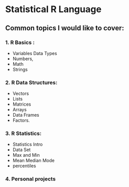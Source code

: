 # Statistical R Language
## Common topics I would like to cover:

### 1. R Basics :
   * Variables Data Types
   * Numbers,
   * Math
   * Strings 

   
### 2. R Data Structures:
   * Vectors
   * Lists
   * Matrices
   * Arrays
   * Data Frames
   * Factors.

### 3. R Statistics: 
   * Statistics Intro
   * Data Set
   * Max and Min
   * Mean Median Mode
   * percentiles
   
### 4. Personal projects
   
